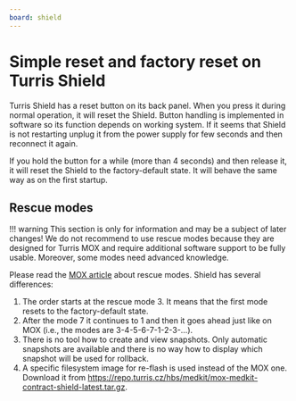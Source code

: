 ```yaml
---
board: shield
---
```

# Simple reset and factory reset on Turris Shield

Turris Shield has a reset button on its back panel. When you press it during
normal operation, it will reset the Shield. Button handling is implemented
in software so its function depends on working system. If it seems that Shield
is not restarting unplug it from the power supply for few seconds and then
reconnect it again.

If you hold the button for a while (more than 4 seconds) and then release it,
it will reset the Shield to the factory-default state. It will behave the same
way as on the first startup.

## Rescue modes

!!! warning
    This section is only for information and may be a subject of later changes!
    We do not recommend to use rescue modes because they are designed for
    Turris MOX and require additional software support to be fully usable.
    Moreover, some modes need advanced knowledge.

Please read the [MOX article](../mox/rescue-modes.md) about rescue modes.
Shield has several differences:

1. The order starts at the rescue mode 3. It means that the first mode
   resets to the factory-default state.
2. After the mode 7 it continues to 1 and then it goes ahead just like on MOX
   (i.e., the modes are 3-4-5-6-7-1-2-3-…).
3. There is no tool how to create and view snapshots. Only automatic
   snapshots are available and there is no way how to display which
   snapshot will be used for rollback.
4. A specific filesystem image for re-flash is used instead of the MOX one.
   Download it from
   <https://repo.turris.cz/hbs/medkit/mox-medkit-contract-shield-latest.tar.gz>.
